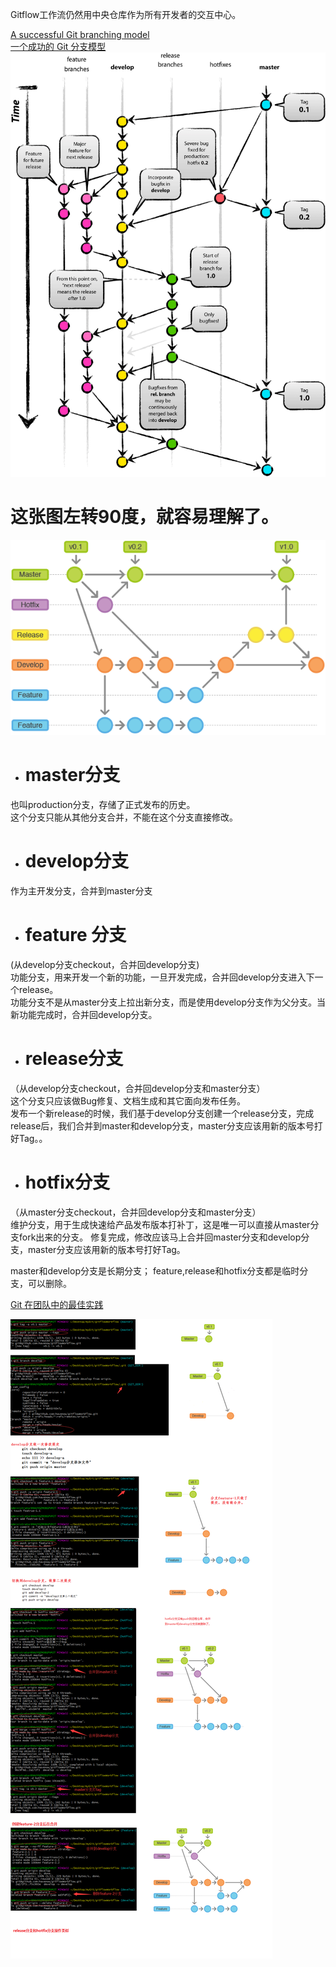 Gitflow工作流仍然用中央仓库作为所有开发者的交互中心。

[A successful Git branching model](http://nvie.com/posts/a-successful-git-branching-model/)     
[一个成功的 Git 分支模型 ](https://www.oschina.net/translate/a-successful-git-branching-model?lang=chs&page=1#)
![](https://github.com/havenow/my-git/blob/master/images/git-flow.png)   

# 这张图左转90度，就容易理解了。
![](https://github.com/havenow/my-git/blob/master/images/git-workflow-release-cycle.png)   

- # master分支				
也叫production分支，存储了正式发布的历史。 	
这个分支只能从其他分支合并，不能在这个分支直接修改。				

- # develop分支				
作为主开发分支，合并到master分支	

- # feature 分支		
(从develop分支checkout，合并回develop分支)    
功能分支，用来开发一个新的功能，一旦开发完成，合并回develop分支进入下一个release。	
功能分支不是从master分支上拉出新分支，而是使用develop分支作为父分支。当新功能完成时，合并回develop分支。			

- # release分支		
（从develop分支checkout，合并回develop分支和master分支）    	
这个分支只应该做Bug修复、文档生成和其它面向发布任务。				
发布一个新release的时候，我们基于develop分支创建一个release分支，完成release后，我们合并到master和develop分支，master分支应该用新的版本号打好Tag。。

- # hotfix分支		
（从master分支checkout，合并回develop分支和master分支）    	
维护分支，用于生成快速给产品发布版本打补丁，这是唯一可以直接从master分支fork出来的分支。 
修复完成，修改应该马上合并回master分支和develop分支，master分支应该用新的版本号打好Tag。		

master和develop分支是长期分支；
feature,release和hotfix分支都是临时分支，可以删除。

[Git 在团队中的最佳实践](http://www.cnblogs.com/cnblogsfans/p/5075073.html)


![实操](https://github.com/havenow/my-git/blob/master/images/gitflow%E5%B7%A5%E4%BD%9C%E6%B5%81%E5%AE%9E%E6%93%8D.png)
